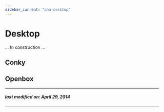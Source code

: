 ```yaml
---
sidebar_current: "dna-desktop"
---
```


# Desktop

... In construction ...

## Conky

## Openbox

---
##### last modified on: April 29, 2014
---
